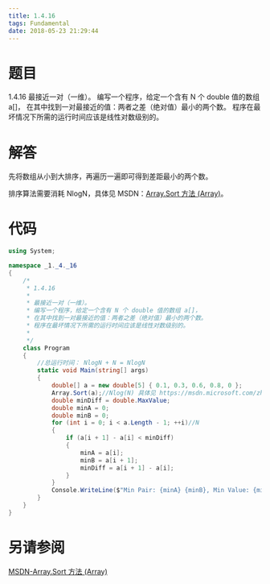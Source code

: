 ```yaml
---
title: 1.4.16
tags: Fundamental
date: 2018-05-23 21:29:44
---
```


# 题目

1.4.16
最接近一对（一维）。 
编写一个程序，给定一个含有 N 个 double 值的数组 a[]， 在其中找到一对最接近的值：两者之差（绝对值）最小的两个数。 
程序在最坏情况下所需的运行时间应该是线性对数级别的。

# 解答

先将数组从小到大排序，再遍历一遍即可得到差距最小的两个数。

排序算法需要消耗 NlogN，具体见 MSDN：[Array.Sort 方法 (Array)](https://msdn.microsoft.com/zh-cn/library/6tf1f0bc(v=vs.110).aspx)。

# 代码

```csharp
using System;

namespace _1._4._16
{
    /*
     * 1.4.16
     * 
     * 最接近一对（一维）。
     * 编写一个程序，给定一个含有 N 个 double 值的数组 a[]，
     * 在其中找到一对最接近的值：两者之差（绝对值）最小的两个数。
     * 程序在最坏情况下所需的运行时间应该是线性对数级别的。
     * 
     */
    class Program
    {
        //总运行时间： NlogN + N = NlogN 
        static void Main(string[] args)
        {
            double[] a = new double[5] { 0.1, 0.3, 0.6, 0.8, 0 };
            Array.Sort(a);//Nlog(N) 具体见 https://msdn.microsoft.com/zh-cn/library/6tf1f0bc(v=vs.110).aspx 备注部分
            double minDiff = double.MaxValue;
            double minA = 0;
            double minB = 0;
            for (int i = 0; i < a.Length - 1; ++i)//N
            {
                if (a[i + 1] - a[i] < minDiff)
                {
                    minA = a[i];
                    minB = a[i + 1];
                    minDiff = a[i + 1] - a[i];
                }
            }
            Console.WriteLine($"Min Pair: {minA} {minB}, Min Value: {minDiff}");
        }
    }
}
```

# 另请参阅

[MSDN-Array.Sort 方法 (Array)](https://msdn.microsoft.com/zh-cn/library/6tf1f0bc(v=vs.110).aspx)